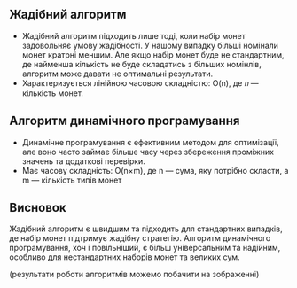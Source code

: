## Жадібний алгоритм
- Жадібний алгоритм підходить лише тоді, коли набір монет задовольняє умову жадібності. У нашому випадку більші номінали монет кратрні меншим. Але якщо набір монет буде не стандартним, де найменша кількість не буде складатись з більших номінлів, алгоритм може давати не оптимальні результати.
- Характеризується лінійною часовою складністю:
  O(n), де 𝑛 — кількість монет.

## Алгоритм динамічного програмування
- Динамічне програмування є ефективним методом для оптимізації, але воно часто займає більше часу через збереження проміжних значень та додаткові перевірки.
- Має часову складність:
  O(n×m), де n — сума, яку потрібно скласти, а m — кількість типів монет

## Висновок
 Жадібний алгоритм є швидшим та підходить для стандартних випадків, де набір монет підтримує жадібну стратегію. Алгоритм динамічного програмування, хоч і повільніший, є більш універсальним та надійним, особливо для нестандартних наборів монет та великих сум.

 (результати роботи алгоритмів можемо побачити на зображенні)